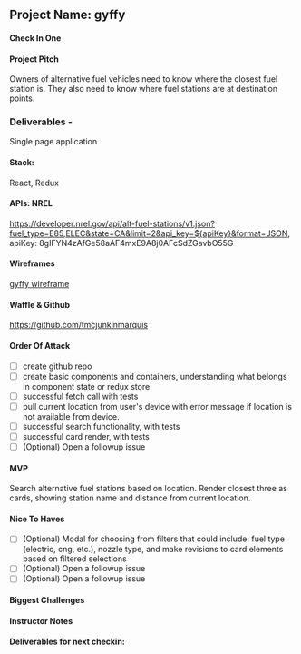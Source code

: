 ## Project Name: gyffy

#### Check In One

#### Project Pitch 
Owners of alternative fuel vehicles need to know where the closest fuel station is.  They also need to know where fuel stations are at destination points.

### Deliverables - 
Single page application

#### Stack: 
React, Redux

#### APIs: NREL
https://developer.nrel.gov/api/alt-fuel-stations/v1.json?fuel_type=E85,ELEC&state=CA&limit=2&api_key=${apiKey}&format=JSON, apiKey: 8gIFYN4zAfGe58aAF4mxE9A8j0AFcSdZGavbO55G

#### Wireframes
[gyffy wireframe](https://github.com/tmcjunkinmarquis/front-end-submissions-public/tree/master/1803/mod-3/personal-projects/theresa-marquis/gyffy-wireframe)

#### Waffle & Github 
https://github.com/tmcjunkinmarquis

#### Order Of Attack

- [ ] create github repo
- [ ] create basic components and containers, understanding what belongs in component state or redux store
- [ ] successful fetch call with tests
- [ ] pull current location from user's device with error message if location is not available from device.
- [ ] successful search functionality, with tests
- [ ] successful card render, with tests
- [ ] \(Optional) Open a followup issue

#### MVP 
Search alternative fuel stations based on location.  Render closest three as cards, showing station name and distance from current location.

#### Nice To Haves

- [ ] \(Optional) Modal for choosing from filters that could include: fuel type (electric, cng, etc.), nozzle type, and make revisions to card elements based on filtered selections
- [ ] \(Optional) Open a followup issue
- [ ] \(Optional) Open a followup issue

#### Biggest Challenges

#### Instructor Notes

#### Deliverables for next checkin:
